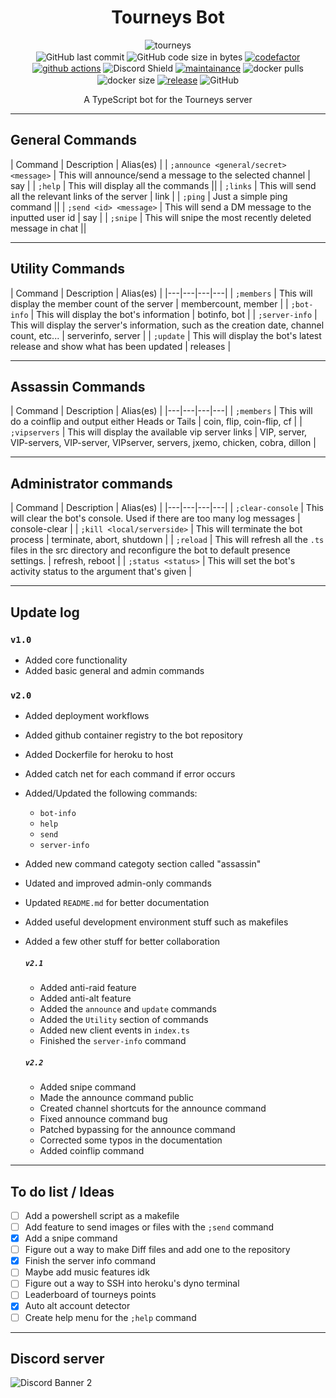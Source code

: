 <h1 align="center">Tourneys Bot</h1>
<p align="center">
    <img alt="tourneys" src="assets/banner.png"><br>
    <img alt="GitHub last commit" align="center" src="https://img.shields.io/github/last-commit/existential-nonce/tourneys-bot">
    <img alt="GitHub code size in bytes" align="center" src="https://img.shields.io/github/languages/code-size/existential-nonce/tourneys-bot">
    <a href="https://www.codefactor.io/repository/github/existential-nonce/tourneys-bot"><img alt="codefactor" align="center" src="https://www.codefactor.io/repository/github/existential-nonce/tourneys-bot/badge?s=21c9d17dad3405b1a8947910ddd6fe5a3dfab838"></a>
    <a href="https://actions-badge.atrox.dev/atrox/sync-dotenv/goto"><img alt="github actions" align="center" src="https://img.shields.io/endpoint.svg?url=https%3A%2F%2Factions-badge.atrox.dev%2Fatrox%2Fsync-dotenv%2Fbadge"></a>
    <img src="https://discordapp.com/api/guilds/688510763387715649/widget.png?style=shield" align="center" alt="Discord Shield"/>
    <a href="https://GitHub.com/Existential-nonce/Tourneys-bot/graphs/commit-activity">
    <img alt="maintainance" align="center" src="https://img.shields.io/badge/Maintained%3F-yes-green.svg"></a>
    <img alt="docker pulls" align="center" src="https://img.shields.io/docker/pulls/nonce1/tourneys-bot">
    <img alt="docker size" align="center" src="https://img.shields.io/docker/image-size/nonce1/tourneys-bot/latest">
    <a href="https://GitHub.com/Existential-nonce/Tourneys-bot">
    <img alt="release" align="center" src="https://img.shields.io/github/release/Existential-nonce/Tourneys-bot"></a>
    <img alt="GitHub" align="center" src="https://img.shields.io/github/license/existential-nonce/tourneys-bot">
    <br>
</p>
<p align="center"> A TypeScript bot for the Tourneys server </p>

- - -

## General Commands
| Command | Description | Alias(es) |
| `;announce <general/secret> <message>` | This will announce/send a message to the selected channel | say |
| `;help` | This will display all the commands ||
| `;links` | This will send all the relevant links of the server | link |
| `;ping` | Just a simple ping command ||
| `;send <id> <message>` | This will send a DM message to the inputted user id | say |
| `;snipe` | This will snipe the most recently deleted message in chat ||

- - -

## Utility Commands
| Command | Description | Alias(es) |
|---|---|---|---|
| `;members` | This will display the member count of the server | membercount, member |
| `;bot-info` | This will display the bot's information | botinfo, bot |
| `;server-info` | This will display the server's information, such as the creation date, channel count, etc... | serverinfo, server |
| `;update` | This will display the bot's latest release and show what has been updated | releases |

- - -

## Assassin Commands
| Command | Description | Alias(es) |
|---|---|---|---|
| `;members` | This will do a coinflip and output either Heads or Tails | coin, flip, coin-flip, cf |
| `;vipservers` | This will display the available vip server links | VIP, server, VIP-servers, VIP-server, VIPserver, servers, jxemo, chicken, cobra, dillon |

- - -

## Administrator commands
| Command | Description | Alias(es) |
|---|---|---|---|
| `;clear-console` | This will clear the bot's console. Used if there are too many log messages | console-clear |
| `;kill <local/serverside>` | This will terminate the bot process | terminate, abort, shutdown |
| `;reload` | This will refresh all the `.ts` files in the src directory and reconfigure the bot to default presence settings. | refresh, reboot |
| `;status <status>` | This will set the bot's activity status to the argument that's given |

- - -

## Update log

### `v1.0`
- Added core functionality
- Added basic general and admin commands

### `v2.0`
- Added deployment workflows
- Added github container registry to the bot repository
- Added Dockerfile for heroku to host
- Added catch net for each command if error occurs
- Added/Updated the following commands:
    - `bot-info`
    - `help`
    - `send`
    - `server-info`
- Added new command categoty section called "assassin"
- Udated and improved admin-only commands
- Updated `README.md` for better documentation
- Added useful development environment stuff such as makefiles
- Added a few other stuff for better collaboration

    ##### `v2.1`
    - Added anti-raid feature
    - Added anti-alt feature
    - Added the `announce` and `update` commands
    - Added the `Utility` section of commands
    - Added new client events in `index.ts`
    - Finished the `server-info` command

    ##### `v2.2`
    - Added snipe command
    - Made the announce command public
    - Created channel shortcuts for the announce command
    - Fixed announce command bug
    - Patched bypassing for the announce command
    - Corrected some typos in the documentation
    - Added coinflip command

- - -

## To do list / Ideas
- [ ] Add a powershell script as a makefile
- [ ] Add feature to send images or files with the `;send` command
- [x] Add a snipe command
- [ ] Figure out a way to make Diff files and add one to the repository
- [x] Finish the server info command
- [ ] Maybe add music features idk
- [ ] Figure out a way to SSH into heroku's dyno terminal
- [ ] Leaderboard of tourneys points
- [x] Auto alt account detector
- [ ] Create help menu for the `;help` command

- - -

## Discord server
<img src="https://discordapp.com/api/guilds/688510763387715649/widget.png?style=banner2" alt="Discord Banner 2"/>
